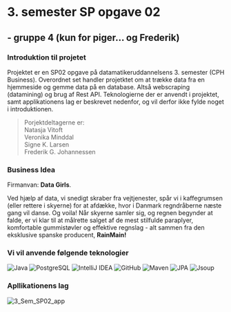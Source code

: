 # 3. semester SP opgave 02 
## - gruppe 4 (kun for piger... og Frederik)

### Introduktion til projetet 
Projektet er en SP02 opgave på datamatikeruddannelsens 3. semester (CPH Business). 
Overordnet set handler projetktet om at trække data fra en hjemmeside og gemme data på en database. Altså webscraping (datamining) og brug af Rest API.
Teknologierne der er anvendt i projektet, samt applikationens lag er beskrevet nedenfor, og vil derfor ikke fylde noget i introduktionen. 

> Porjektdeltagerne er:<br>
> Natasja Vitoft <br>
> Veronika Minddal <br>
> Signe K. Larsen <br>
> Frederik G. Johannessen

### Business Idea 
Firmanvan: **Data Girls**.

Ved hjælp af data, vi snedigt skraber fra vejtjenester, spår vi i kaffegrumsen (eller rettere i skyerne) for at afdække, hvor i Danmark regndråberne næste gang vil danse. Og voila! Når skyerne samler sig, og regnen begynder at falde, er vi klar til at målrette salget af de mest stilfulde paraplyer, komfortable gummistøvler og effektive regnslag - alt sammen fra den eksklusive spanske producent, **RainMain!**


### Vi vil anvende følgende teknologier
![Java](https://img.shields.io/badge/Java-%23FF0000?style=flat-square&logo=java&logoColor=white)
![PostgreSQL](https://img.shields.io/badge/PostgreSQL-%23336791?style=flat-square&logo=postgresql&logoColor=white)
![IntelliJ IDEA](https://img.shields.io/badge/IntelliJ%20IDEA-%23000000?style=flat-square&logo=intellij-idea&logoColor=white)
![GitHub](https://img.shields.io/badge/GitHub-%23181717?style=flat-square&logo=github&logoColor=white)
![Maven](https://img.shields.io/badge/Maven-%23C71A36?style=flat-square&logo=apache-maven&logoColor=white)
![JPA](https://img.shields.io/badge/JPA-%23008000?style=flat-square&logoColor=white)
![Jsoup](https://img.shields.io/badge/Jsoup-%23008000?style=flat-square&logoColor=white)

### Apllikationens lag
![3_Sem_SP02_app](https://github.com/FrederikGJ/3sem_sp02/assets/113090989/a802b741-d6f3-46db-a20c-955c31925af3)


